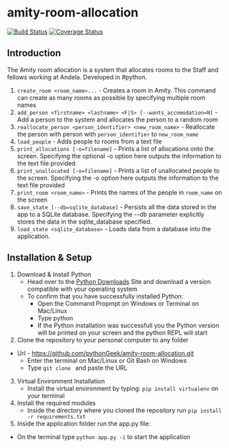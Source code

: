 # amity-room-allocation
[![Build Status](https://travis-ci.org/pythonGeek/amity-room-allocation.svg?branch=develop)](https://travis-ci.org/pythonGeek/amity-room-allocation)
[![Coverage Status](https://coveralls.io/repos/github/pythonGeek/amity-room-allocation/badge.svg?branch=master)](https://coveralls.io/github/pythonGeek/amity-room-allocation?branch=master)

## Introduction
The Amity room allocation is a system that allocates rooms to the Staff and fellows working at Andela. Developed in #python.

1. `create_room <room_name>...` - Creates a room in Amity. This command can create as many rooms as possible by specifying multiple room names
2. `add_person <firstname> <lastname> <F|S> [--wants_accomodation=N]` - Add a person to the system and allocates the person to a random room
3. `reallocate_person <person_identifier> <new_room_name>` - Reallocate the person with person with `person_identifier` to `new_room_name`
4. `load_people` - Adds people to rooms from a text file
5. `print_allocations [-o=filename]` - Prints a list of allocations  onto the screen. Specifying the optional -o option here outputs the information to the text file provided
6. `print_unallocated [-o=filename]` - Prints a list of unallocated people to the screen. Specifying the -o option here outputs the information to the text file provided
7. `print_room <room_name>` - Prints the names of the people in `room_name` on the screen
8. `save_state [--db=sqlite_database]` - Persists all the data stored in the app to a SQLite database. Specifying the --db parameter explicitly stores the data in the sqlite_database specified.
9. `load_state <sqlite_database>` - Loads data from a database into the application.

## Installation & Setup
1. Download & Install Python
 	* Head over to the [Python Downloads](https://www.python.org/downloads/) Site and download a version compatible with your operating system
 	* To confirm that you have successfully installed Python:
		* Open the Command Propmpt on Windows or Terminal on Mac/Linux
		* Type python
		* If the Python installation was successfull you the Python version will be printed on your screen and the python REPL will start
2. Clone the repository to your personal computer to any folder
  * Url  - https://github.com/pythonGeek/amity-room-allocation.git
 	* Enter the terminal on Mac/Linux or Git Bash on Windows
 	* Type `git clone ` and paste the URL

3. Virtual Environment Installation
 	* Install the virtual environment by typing: `pip install virtualenv` on your terminal
4. Install the required modules
 	* Inside the directory where you cloned the repository run `pip install -r requirements.txt`
5. Inside the application folder run the app.py file:
 * On the terminal type `python app.py -i` to start the application
